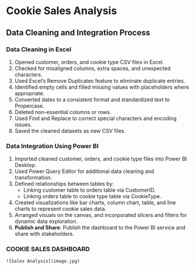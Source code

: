 # Cookie Sales Analysis

## Data Cleaning and Integration Process

### Data Cleaning in Excel
1. Opened customer, orders, and cookie type CSV files in Excel.
2. Checked for misaligned columns, extra spaces, and unexpected characters.
3. Used Excel’s Remove Duplicates feature to eliminate duplicate entries.
4. Identified empty cells and filled missing values with placeholders where appropriate.
5. Converted dates to a consistent format and standardized text to Propercase.
6. Deleted non-essential columns or rows.
7. Used Find and Replace to correct special characters and encoding issues.
8. Saved the cleaned datasets as new CSV files.

### Data Integration Using Power BI
1. Imported cleaned customer, orders, and cookie type files into Power BI Desktop.
2. Used Power Query Editor for additional data cleaning and transformation.
3. Defined relationships between tables by:
   - Linking customer table to orders table via CustomerID.
   - Linking orders table to cookie type table via CookieType.
4. Created visualizations like bar charts, column chart, table, and line charts to represent cookie sales data.
5. Arranged visuals on the canvas, and incorporated slicers and filters for dynamic data exploration.
6. **Publish and Share**: Publish the dashboard to the Power BI service and share with stakeholders.

 ### COOKIE SALES DASHBOARD
	![Sales Analysis](image.jpg)

